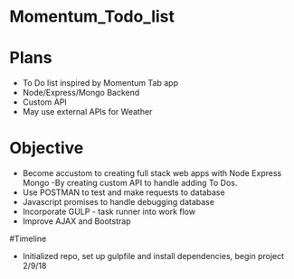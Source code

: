 # Momentum_Todo_list
# Plans
 - To Do list inspired by Momentum Tab app
 - Node/Express/Mongo Backend
 - Custom API
 - May use external APIs for Weather


# Objective

 - Become accustom to creating full stack web apps with Node Express Mongo
        -By creating custom API to handle adding To Dos.
 - Use POSTMAN to test and make requests to database
 - Javascript promises to handle debugging database
 - Incorporate GULP - task runner into work flow
 - Improve AJAX and Bootstrap 

#Timeline

 - Initialized repo, set up gulpfile and install dependencies, begin project 2/9/18


